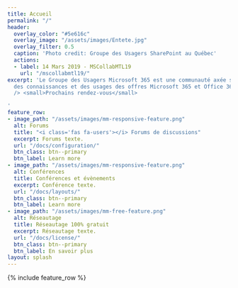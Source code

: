 ```yaml
---
title: Accueil
permalink: "/"
header:
  overlay_color: "#5e616c"
  overlay_image: "/assets/images/Entete.jpg"
  overlay_filter: 0.5
  caption: 'Photo credit: Groupe des Usagers SharePoint au Québec'
  actions:
  - label: 14 Mars 2019 - MSCollabMTL19
    url: "/mscollabmtl19/"
excerpt: 'Le Groupe des Usagers Microsoft 365 est une communauté axée sur le partage
  des connaissances et des usages des offres Microsoft 365 et Office 365 de Microsoft.<br
  /> <small>Prochains rendez-vous</small>

'
feature_row:
- image_path: "/assets/images/mm-responsive-feature.png"
  alt: Forums
  title: "<i class='fas fa-users'></i> Forums de discussions"
  excerpt: Forums texte.
  url: "/docs/configuration/"
  btn_class: btn--primary
  btn_label: Learn more
- image_path: "/assets/images/mm-responsive-feature.png"
  alt: Conférences
  title: Conférences et évènements
  excerpt: Conférence texte.
  url: "/docs/layouts/"
  btn_class: btn--primary
  btn_label: Learn more
- image_path: "/assets/images/mm-free-feature.png"
  alt: Réseautage
  title: Réseautage 100% gratuit
  excerpt: Réseautage texte.
  url: "/docs/license/"
  btn_class: btn--primary
  btn_label: En savoir plus
layout: splash
---
```


{% include feature_row %}
